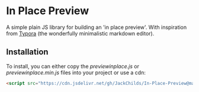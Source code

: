 # In Place Preview

A simple plain JS library for building an 'in place preview'. With inspiration from [Typora](https://typora.io) (the wonderfully minimalistic markdown editor).

## Installation

To install, you can either copy the *previewinplace.js* or *previewinplace.min.js* files into your project or use a cdn:

```html
<script src="https://cdn.jsdelivr.net/gh/JackChilds/In-Place-Preview@main/dist/previewinplace.min.js"></script>
```

